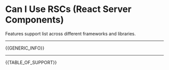 # Can I Use RSCs (React Server Components)

Features support list across different frameworks and libraries.

---

{{GENERIC_INFO}}

---

{{TABLE_OF_SUPPORT}}
